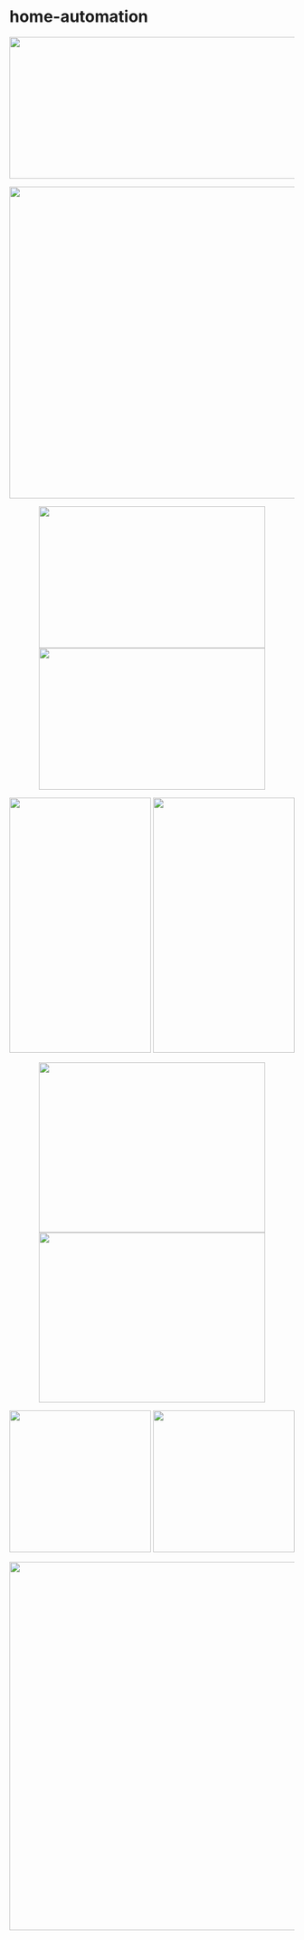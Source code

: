 # home-automation

<p align="center">
<img src="https://user-images.githubusercontent.com/104764600/192168021-f1e8db62-0d51-414c-b81d-95754818fb5d.png" width="650" height="250">
</p>


<p align="center">
<img src="https://user-images.githubusercontent.com/104764600/192168026-59798dec-13f4-46f0-9843-bff88b8a7933.png" width="600" height="550">
</p>


<p align="center"><img src = "https://user-images.githubusercontent.com/104764600/192415670-c991bad7-e646-427b-b19c-f0be5d1b78d8.jpeg" width="400" height="250" /> <img src = "https://user-images.githubusercontent.com/104764600/192396701-7f96627a-24fd-4fc4-819f-7bab486ab688.jpeg" width="400" height="250" /></p>


<p align="center"><img src = "https://user-images.githubusercontent.com/104764600/192168047-b538d6fe-9c75-487e-b19d-905a19535275.jpeg" width="250" height="450" /> <img src = "https://user-images.githubusercontent.com/104764600/192168050-3a588fff-e99b-4d4a-acc4-c8be4831f0c0.jpeg" width="250" height="450" /></p>


<p align="center"><img src = "https://user-images.githubusercontent.com/104764600/192168052-db0d6065-cc64-4c4e-82fc-e8feb49c87c3.png" width="400" height="300" /> <img src = "https://user-images.githubusercontent.com/104764600/192168054-b47511dc-f7bc-4df5-a933-24a7e30ab186.png" width="400" height="300" /></p>


<p align="center"><img src = "https://user-images.githubusercontent.com/104764600/192168067-07631da2-62d5-470f-bed7-5c251d14fb4c.png" width="250" height="250" /> <img src = "https://user-images.githubusercontent.com/104764600/192168069-abeb1d80-f80c-4227-a31f-67a5e6c45dda.png" width="250" height="250" /></p>



<p align="center">
<img src="https://user-images.githubusercontent.com/104764600/192168035-c2d9b719-73f8-40eb-8eeb-ba66d55b6fb1.png" width="1050" height="650">
</p>






